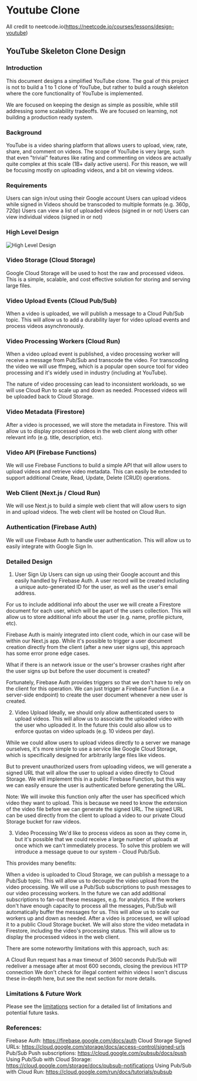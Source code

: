
# Youtube Clone

All credit to neetcode.io(https://neetcode.io/courses/lessons/design-youtube)

## YouTube Skeleton Clone Design

### Introduction

This document designs a simplified YouTube clone.
The goal of this project is not to build a 1 to 1 clone of YouTube, but rather to build a rough skeleton where the core functionality of YouTube is implemented.

We are focused on keeping the design as simple as possible, while still addressing some scalability tradeoffs. We are focused on learning, not building a production ready system.

### Background

YouTube is a video sharing platform that allows users to upload, view, rate, share, and comment on videos.
The scope of YouTube is very large, such that even "trivial" features like rating and commenting on videos are actually quite complex at this scale (1B+ daily active users). For this reason, we will be focusing mostly on uploading videos, and a bit on viewing videos.

### Requirements

Users can sign in/out using their Google account
Users can upload videos while signed in
Videos should be transcoded to multiple formats (e.g. 360p, 720p)
Users can view a list of uploaded videos (signed in or not)
Users can view individual videos (signed in or not)

### High Level Design

![High Level Design](https://github.com/thuang86714/YoutubeClone/raw/readMe/resources/images/public.avif "High Level Design")

### Video Storage (Cloud Storage)

Google Cloud Storage will be used to host the raw and processed videos. This is a simple, scalable, and cost effective solution for storing and serving large files.

### Video Upload Events (Cloud Pub/Sub)

When a video is uploaded, we will publish a message to a Cloud Pub/Sub topic. This will allow us to add a durability layer for video upload events and process videos asynchronously.

### Video Processing Workers (Cloud Run)

When a video upload event is published, a video processing worker will receive a message from Pub/Sub and transcode the video. For transcoding the video we will use ffmpeg, which is a popular open source tool for video processing and it's widely used in industry (including at YouTube).

The nature of video processing can lead to inconsistent workloads, so we will use Cloud Run to scale up and down as needed. Processed videos will be uploaded back to Cloud Storage.

### Video Metadata (Firestore)

After a video is processed, we will store the metadata in Firestore. This will allow us to display processed videos in the web client along with other relevant info (e.g. title, description, etc).

### Video API (Firebase Functions)

We will use Firebase Functions to build a simple API that will allow users to upload videos and retrieve video metadata. This can easily be extended to support additional Create, Read, Update, Delete (CRUD) operations.

### Web Client (Next.js / Cloud Run)

We will use Next.js to build a simple web client that will allow users to sign in and upload videos. The web client will be hosted on Cloud Run.

### Authentication (Firebase Auth)

We will use Firebase Auth to handle user authentication. This will allow us to easily integrate with Google Sign In.

### Detailed Design

1. User Sign Up
Users can sign up using their Google account and this easily handled by Firebase Auth. A user record will be created including a unique auto-generated ID for the user, as well as the user's email address.

For us to include additional info about the user we will create a Firestore document for each user, which will be apart of the users collection. This will allow us to store additional info about the user (e.g. name, profile picture, etc).

Firebase Auth is mainly integrated into client code, which in our case will be within our Next.js app. While it's possible to trigger a user document creation directly from the client (after a new user signs up), this approach has some error prone edge cases.

What if there is an network issue or the user's browser crashes right after the user signs up but before the user document is created?

Fortunately, Firebase Auth provides triggers so that we don't have to rely on the client for this operation. We can just trigger a Firebase Function (i.e. a server-side endpoint) to create the user document whenever a new user is created.

2. Video Upload
Ideally, we should only allow authenticated users to upload videos. This will allow us to associate the uploaded video with the user who uploaded it. In the future this could also allow us to enforce quotas on video uploads (e.g. 10 videos per day).

While we could allow users to upload videos directly to a server we manage ourselves, it's more simple to use a service like Google Cloud Storage, which is specifically designed for arbitrarily large files like videos.

But to prevent unauthorized users from uploading videos, we will generate a signed URL that will allow the user to upload a video directly to Cloud Storage. We will implement this in a public Firebase Function, but this way we can easily ensure the user is authenticated before generating the URL.

Note: We will invoke this function only after the user has specificed which video they want to upload. This is because we need to know the extension of the video file before we can generate the signed URL.
The signed URL can be used directly from the client to upload a video to our private Cloud Storage bucket for raw videos.

3. Video Processing
We'd like to process videos as soon as they come in, but it's possible that we could receive a large number of uploads at once which we can't immediately process. To solve this problem we will introduce a message queue to our system - Cloud Pub/Sub.

This provides many benefits:

When a video is uploaded to Cloud Storage, we can publish a message to a Pub/Sub topic. This will allow us to decouple the video upload from the video processing.
We will use a Pub/Sub subscriptions to push messages to our video processing workers. In the future we can add additional subscriptions to fan-out these messages, e.g. for analytics.
If the workers don't have enough capacity to process all the messages, Pub/Sub will automatically buffer the messages for us. This will allow us to scale our workers up and down as needed.
After a video is processed, we will upload it to a public Cloud Storage bucket. We will also store the video metadata in Firestore, including the video's processing status. This will allow us to display the processed videos in the web client.

There are some noteworthy limitations with this approach, such as:

A Cloud Run request has a max timeout of 3600 seconds
Pub/Sub will redeliver a message after at most 600 seconds, closing the previous HTTP connection
We don't check for illegal content within videos
I won't discuss these in-depth here, but see the next section for more details.

### Limitations & Future Work

Please see the [limitations](https://neetcode.io/courses/full-stack-dev/21) section for a detailed list of limitations and potential future tasks.

### References:

Firebase Auth: https://firebase.google.com/docs/auth
Cloud Storage Signed URLs: https://cloud.google.com/storage/docs/access-control/signed-urls
Pub/Sub Push subscriptions: https://cloud.google.com/pubsub/docs/push
Using Pub/Sub with Cloud Storage: https://cloud.google.com/storage/docs/pubsub-notifications
Using Pub/Sub with Cloud Run: https://cloud.google.com/run/docs/tutorials/pubsub